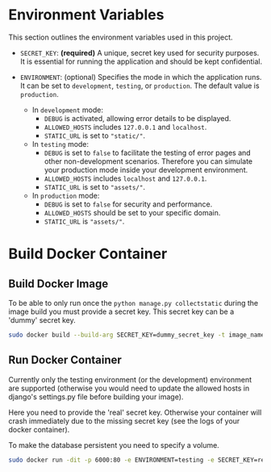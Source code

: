 # Environment Variables

This section outlines the environment variables used in this project.

- `SECRET_KEY`: **(required)** A unique, secret key used for security purposes. It is essential for running the application and should be kept confidential.

- `ENVIRONMENT`: (optional) Specifies the mode in which the application runs. It can be set to `development`, `testing`, or `production`. The default value is `production`.
  - In `development` mode:
    - `DEBUG` is activated, allowing error details to be displayed.
    - `ALLOWED_HOSTS` includes `127.0.0.1` and `localhost`.
    - `STATIC_URL` is set to `"static/"`.
  - In `testing` mode:
    - `DEBUG` is set to `false` to facilitate the testing of error pages and other non-development scenarios. Therefore you can simulate your production mode inside your development environment.
    - `ALLOWED_HOSTS` includes `localhost` and `127.0.0.1`.
    - `STATIC_URL` is set to `"assets/"`.
  - In `production` mode:
    - `DEBUG` is set to `false` for security and performance.
    - `ALLOWED_HOSTS` should be set to your specific domain.
    - `STATIC_URL` is `"assets/"`.

# Build Docker Container

## Build Docker Image

To be able to only run once the `python manage.py collectstatic` during the image build you must provide a secret key. This secret key can be a 'dummy' secret key.

```bash
sudo docker build --build-arg SECRET_KEY=dummy_secret_key -t image_name /path/to/nethz_django
```

## Run Docker Container

Currently only the testing environment (or the development) environment are supported (otherwise you would need to update the allowed hosts in django's settings.py file before building your image).

Here you need to provide the 'real' secret key. Otherwise your container will crash immediately due to the missing secret key (see the logs of your docker container).

To make the database persistent you need to specify a volume.

```bash
sudo docker run -dit -p 6000:80 -e ENVIRONMENT=testing -e SECRET_KEY=real_secret_key -v /host/path/to/container_volume/db:/app/db --name container_name image_name

```

